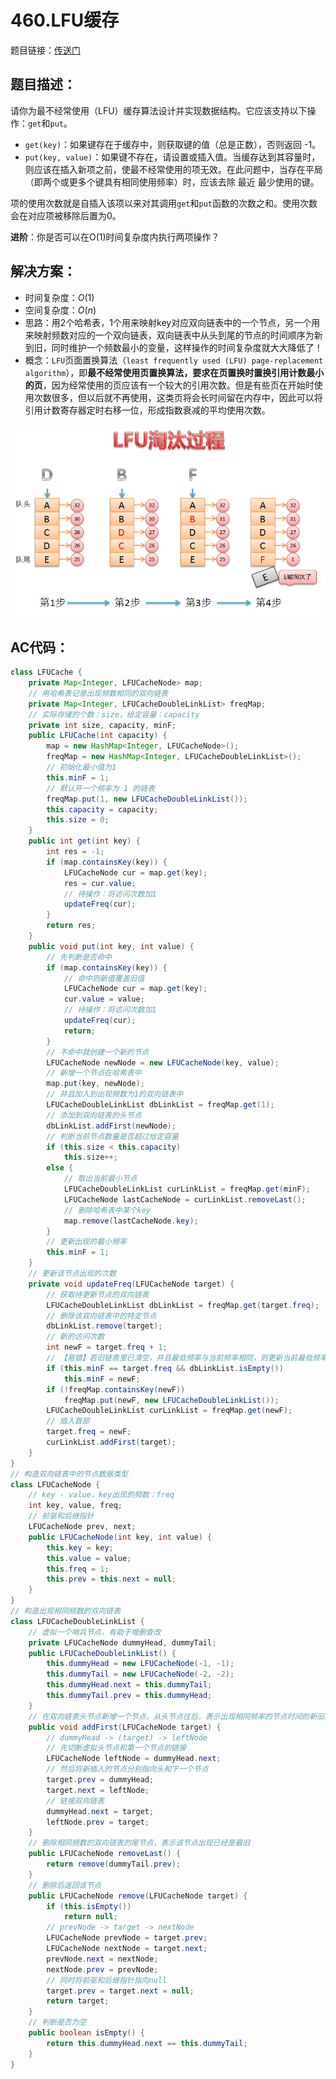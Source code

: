 # 460.LFU缓存
题目链接：[传送门](https://leetcode-cn.com/problems/lfu-cache/)

## 题目描述：
请你为最不经常使用（LFU）缓存算法设计并实现数据结构。它应该支持以下操作：`get`和`put`。
- `get(key)`：如果键存在于缓存中，则获取键的值（总是正数），否则返回 -1。
- `put(key, value)`：如果键不存在，请设置或插入值。当缓存达到其容量时，则应该在插入新项之前，使最不经常使用的项无效。在此问题中，当存在平局（即两个或更多个键具有相同使用频率）时，应该去除 最近 最少使用的键。

项的使用次数就是自插入该项以来对其调用`get`和`put`函数的次数之和。使用次数会在对应项被移除后置为0。

**进阶**：你是否可以在O(1)时间复杂度内执行两项操作？

## 解决方案：
- 时间复杂度：$O(1)$
- 空间复杂度：$O(n)$
- 思路：用2个哈希表，1个用来映射key对应双向链表中的一个节点，另一个用来映射频数对应的一个双向链表，双向链表中从头到尾的节点的时间顺序为新到旧，同时维护一个频数最小的变量，这样操作的时间复杂度就大大降低了！
- 概念：`LFU`页面置换算法（`least frequently used (LFU) page-replacement algorithm`），即**最不经常使用页置换算法，要求在页置换时置换引用计数最小的页**，因为经常使用的页应该有一个较大的引用次数。但是有些页在开始时使用次数很多，但以后就不再使用，这类页将会长时间留在内存中，因此可以将引用计数寄存器定时右移一位，形成指数衰减的平均使用次数。

![LFU算法淘汰过程](../_media/LFU.png)

## AC代码：
```java
class LFUCache {
	private Map<Integer, LFUCacheNode> map;
	// 用哈希表记录出现频数相同的双向链表
	private Map<Integer, LFUCacheDoubleLinkList> freqMap;
	// 实际存储的个数：size，给定容量：capacity
	private int size, capacity, minF;
	public LFUCache(int capacity) {
		map = new HashMap<Integer, LFUCacheNode>();
		freqMap = new HashMap<Integer, LFUCacheDoubleLinkList>();
		// 初始化最小值为1
		this.minF = 1;
		// 默认开一个频率为 1 的链表
		freqMap.put(1, new LFUCacheDoubleLinkList());
		this.capacity = capacity;
		this.size = 0;
	}
	public int get(int key) {
		int res = -1;
		if (map.containsKey(key)) {
			LFUCacheNode cur = map.get(key);
			res = cur.value;
			// 待操作：将访问次数加1
			updateFreq(cur);
		}
		return res;
	}
	public void put(int key, int value) {
		// 先判断是否命中
		if (map.containsKey(key)) {
			// 命中则新值覆盖旧值
			LFUCacheNode cur = map.get(key);
			cur.value = value;
			// 待操作：将访问次数加1
			updateFreq(cur);
			return;
		}
		// 不命中就创建一个新的节点
		LFUCacheNode newNode = new LFUCacheNode(key, value);
		// 新增一个节点在哈希表中
		map.put(key, newNode);
		// 并且加入到出现频数为1的双向链表中
		LFUCacheDoubleLinkList dbLinkList = freqMap.get(1);
		// 添加到双向链表的头节点
		dbLinkList.addFirst(newNode);
		// 判断当前节点数量是否超过给定容量
		if (this.size < this.capacity)
			this.size++;
		else {
			// 取出当前最小节点
			LFUCacheDoubleLinkList curLinkList = freqMap.get(minF);
			LFUCacheNode lastCacheNode = curLinkList.removeLast();
			// 删除哈希表中某个key
			map.remove(lastCacheNode.key);
		}
		// 更新出现的最小频率
		this.minF = 1;
	}
	// 更新该节点出现的次数
	private void updateFreq(LFUCacheNode target) {
		// 获取待更新节点的双向链表
		LFUCacheDoubleLinkList dbLinkList = freqMap.get(target.freq);
		// 删除该双向链表中的特定节点
		dbLinkList.remove(target);
		// 新的访问次数
		int newF = target.freq + 1;
		// 【易错】若旧链表里已清空，并且最低频率与当前频率相同，则更新当前最低频率
		if (this.minF == target.freq && dbLinkList.isEmpty())
			this.minF = newF;
		if (!freqMap.containsKey(newF))
			freqMap.put(newF, new LFUCacheDoubleLinkList());
		LFUCacheDoubleLinkList curLinkList = freqMap.get(newF);
		// 插入首部
		target.freq = newF;
		curLinkList.addFirst(target);
	}
}
// 构造双向链表中的节点数据类型
class LFUCacheNode {
	// key - value，key出现的频数：freq
	int key, value, freq;
	// 前驱和后继指针
	LFUCacheNode prev, next;
	public LFUCacheNode(int key, int value) {
		this.key = key;
		this.value = value;
		this.freq = 1;
		this.prev = this.next = null;
	}
}
// 构造出现相同频数的双向链表
class LFUCacheDoubleLinkList {
	// 虚拟一个哨兵节点，有助于增删查改
	private LFUCacheNode dummyHead, dummyTail;
	public LFUCacheDoubleLinkList() {
		this.dummyHead = new LFUCacheNode(-1, -1);
		this.dummyTail = new LFUCacheNode(-2, -2);
		this.dummyHead.next = this.dummyTail;
		this.dummyTail.prev = this.dummyHead;
	}
	// 在双向链表头节点新增一个节点，从头节点往后，表示出现相同频率的节点时间的新旧顺序
	public void addFirst(LFUCacheNode target) {
		// dummyHead -> (target) -> leftNode
		// 先切断虚拟头节点和第一个节点的链接
		LFUCacheNode leftNode = dummyHead.next;
		// 然后将新插入的节点分别指向头和下一个节点
		target.prev = dummyHead;
		target.next = leftNode;
		// 链接双向链表
		dummyHead.next = target;
		leftNode.prev = target;
	}
	// 删除相同频数的双向链表的尾节点，表示该节点出现已经是最旧
	public LFUCacheNode removeLast() {
		return remove(dummyTail.prev);
	}
	// 删除后返回该节点
	public LFUCacheNode remove(LFUCacheNode target) {
		if (this.isEmpty())
			return null;
		// prevNode -> target -> nextNode
		LFUCacheNode prevNode = target.prev;
		LFUCacheNode nextNode = target.next;
		prevNode.next = nextNode;
		nextNode.prev = prevNode;
		// 同时将前驱和后继指针指向null
		target.prev = target.next = null;
		return target;
	}
	// 判断是否为空
	public boolean isEmpty() {
		return this.dummyHead.next == this.dummyTail;
	}
}
```